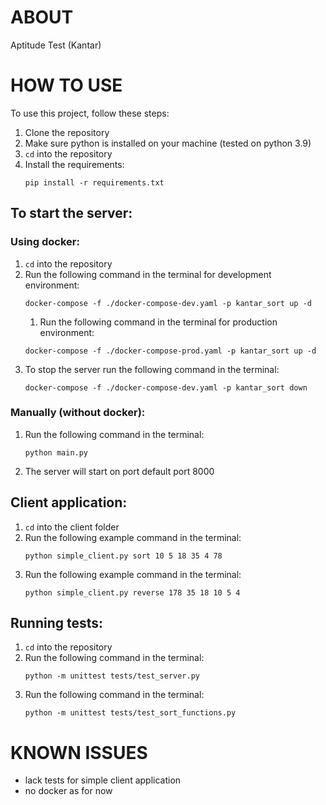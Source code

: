 # ABOUT

Aptitude Test (Kantar)

# HOW TO USE

To use this project, follow these steps:

1. Clone the repository
2. Make sure python is installed on your machine (tested on python 3.9)
3. `cd` into the repository
4. Install the requirements:
    ```
    pip install -r requirements.txt
    ```

## To start the server:

### Using docker:

1. `cd` into the repository
2. Run the following command in the terminal for development environment:
    ```
    docker-compose -f ./docker-compose-dev.yaml -p kantar_sort up -d 
    ```
    1. Run the following command in the terminal for production environment:
    ```
    docker-compose -f ./docker-compose-prod.yaml -p kantar_sort up -d 
    ```
3. To stop the server run the following command in the terminal:
    ```
    docker-compose -f ./docker-compose-dev.yaml -p kantar_sort down
    ```

### Manually (without docker):

1. Run the following command in the terminal:
    ```
    python main.py
    ```
2. The server will start on port default port 8000

## Client application:

1. `cd` into the client folder
2. Run the following example command in the terminal:
    ```
    python simple_client.py sort 10 5 18 35 4 78
    ```
3. Run the following example command in the terminal:
    ```
    python simple_client.py reverse 178 35 18 10 5 4  
    ```

## Running tests:

1. `cd` into the repository
2. Run the following command in the terminal:
    ```
    python -m unittest tests/test_server.py
    ```
3. Run the following command in the terminal:
    ```
    python -m unittest tests/test_sort_functions.py
    ```

# KNOWN ISSUES

- lack tests for simple client application
- no docker as for now

